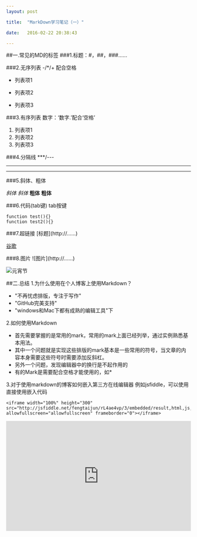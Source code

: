 ```yaml
---
layout: post

title:  "MarkDown学习笔记（一）"

date:   2016-02-22 20:38:43

---
```

##一.常见的MD的标签
###1.标题：#，##，###......

###2.无序列表
-/*/+ 配合空格

- 列表项1
* 列表项2
+ 列表项3

###3.有序列表
数字：‘数字.’配合‘空格’

1. 列表项1
2. 列表项2
3. 列表项3

###4.分隔线
***/---

***
---

###5.斜体、粗体

*斜体*
_斜体_
**粗体**
__粗体__

###6.代码(tab键)
tab按键

	function test(){}
	function test2(){}

###7.超链接
\[标题](http://......)

[谷歌](https://www.google.com.hk/webhp?hl=zh-CN&sourceid=cnhp&gws_rd=ssl)

###8.图片
\!\[图片](http://......)

![元宵节](https://www.google.com.hk/logos/doodles/2016/lantern-festival-2016-hk-6238324839677952.2-hp.jpg)


##二.总结
1.为什么使用在个人博客上使用Markdown？

* "不再忧虑排版，专注于写作"
* "GitHub完美支持"
* "windows和Mac下都有成熟的编辑工具"下

2.如何使用Markdown

* 首先需要掌握的是常用的mark，常用的mark上面已经列举，通过实例熟悉基本用法。
* 其中一个问题就是实现这些排版的mark基本是一些常用的符号，当文章的内容本身需要这些符号时需要添加反斜杠。
* 另外一个问题，发现编辑器中的换行是不起作用的
* 有的Mark是需要配合空格才能使用的，如*

3.对于使用markdown的博客如何嵌入第三方在线编辑器
例如jsfiddle，可以使用直接使用嵌入代码

	<iframe width="100%" height="300" src="http://jsfiddle.net/fengtaijun/rL4ae4vp/3/embedded/result,html,js,css,resources/" allowfullscreen="allowfullscreen" frameborder="0"></iframe>

<iframe width="100%" height="300" src="http://jsfiddle.net/fengtaijun/rL4ae4vp/3/embedded/result,html,js,css,resources/" allowfullscreen="allowfullscreen" frameborder="0"></iframe>













